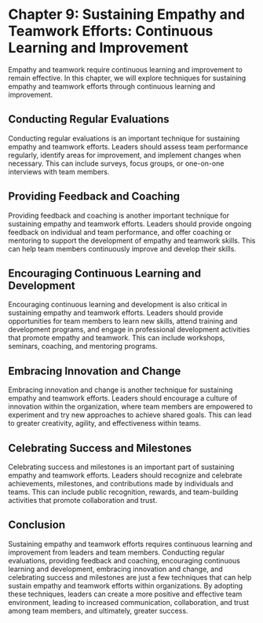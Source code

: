 Chapter 9: Sustaining Empathy and Teamwork Efforts: Continuous Learning and Improvement
=======================================================================================

Empathy and teamwork require continuous learning and improvement to remain effective. In this chapter, we will explore techniques for sustaining empathy and teamwork efforts through continuous learning and improvement.

Conducting Regular Evaluations
------------------------------

Conducting regular evaluations is an important technique for sustaining empathy and teamwork efforts. Leaders should assess team performance regularly, identify areas for improvement, and implement changes when necessary. This can include surveys, focus groups, or one-on-one interviews with team members.

Providing Feedback and Coaching
-------------------------------

Providing feedback and coaching is another important technique for sustaining empathy and teamwork efforts. Leaders should provide ongoing feedback on individual and team performance, and offer coaching or mentoring to support the development of empathy and teamwork skills. This can help team members continuously improve and develop their skills.

Encouraging Continuous Learning and Development
-----------------------------------------------

Encouraging continuous learning and development is also critical in sustaining empathy and teamwork efforts. Leaders should provide opportunities for team members to learn new skills, attend training and development programs, and engage in professional development activities that promote empathy and teamwork. This can include workshops, seminars, coaching, and mentoring programs.

Embracing Innovation and Change
-------------------------------

Embracing innovation and change is another technique for sustaining empathy and teamwork efforts. Leaders should encourage a culture of innovation within the organization, where team members are empowered to experiment and try new approaches to achieve shared goals. This can lead to greater creativity, agility, and effectiveness within teams.

Celebrating Success and Milestones
----------------------------------

Celebrating success and milestones is an important part of sustaining empathy and teamwork efforts. Leaders should recognize and celebrate achievements, milestones, and contributions made by individuals and teams. This can include public recognition, rewards, and team-building activities that promote collaboration and trust.

Conclusion
----------

Sustaining empathy and teamwork efforts requires continuous learning and improvement from leaders and team members. Conducting regular evaluations, providing feedback and coaching, encouraging continuous learning and development, embracing innovation and change, and celebrating success and milestones are just a few techniques that can help sustain empathy and teamwork efforts within organizations. By adopting these techniques, leaders can create a more positive and effective team environment, leading to increased communication, collaboration, and trust among team members, and ultimately, greater success.
